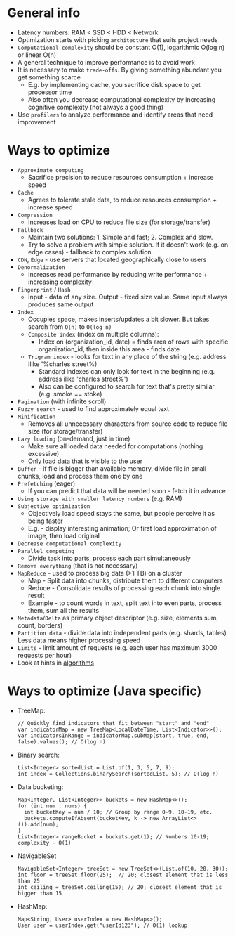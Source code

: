 # General info
* Latency numbers: RAM < SSD < HDD < Network
* Optimization starts with picking `architecture` that suits project needs
* `Computational complexity` should be constant O(1), logarithmic O(log n) or linear O(n)
* A general technique to improve performance is to avoid work
* It is necessary to make `trade-offs`. By giving something abundant you get something scarce
    * E.g. by implementing cache, you sacrifice disk space to get processor time
    * Also often you decrease computational complexity by increasing cognitive complexity (not always a good thing)
* Use `profilers` to analyze performance and identify areas that need improvement

# Ways to optimize
* `Approximate computing`
    * Sacrifice precision to reduce resources consumption + increase speed
* `Cache`
    * Agrees to tolerate stale data, to reduce resources consumption + increase speed
* `Compression`
    * Increases load on CPU to reduce file size (for storage/transfer)
* `Fallback`
    * Maintain two solutions: 1. Simple and fast; 2. Complex and slow.
    * Try to solve a problem with simple solution. If it doesn't work (e.g. on edge cases) - fallback to complex solution.
* `CDN`, `Edge` - use servers that located geographically close to users
* `Denormalization`
    * Increases read performance by reducing write performance + increasing complexity
* `Fingerprint` / `Hash`
    * Input - data of any size. Output - fixed size value. Same input always produces same output
* `Index`
    * Occupies space, makes inserts/updates a bit slower. But takes search from `O(n)` to `O(log n)`
    * `Composite index` (index on multiple columns):
        * Index on (organization_id, date) = finds area of rows with specific organization_id, then inside this area - finds date
    * `Trigram index` - looks for text in any place of the string (e.g. address ilike '%charles street%)
        * Standard indexes can only look for text in the beginning (e.g. address ilike 'charles street%')
        * Also can be configured to search for text that's pretty similar (e.g. smoke == stoke)
* `Pagination` (with infinite scroll)
* `Fuzzy search` - used to find approximately equal text
* `Minification`
    * Removes all unnecessary characters from source code to reduce file size (for storage/transfer)
* `Lazy loading` (on-demand, just in time)
    * Make sure all loaded data needed for computations (nothing excessive)
    * Only load data that is visible to the user
* `Buffer` - if file is bigger than available memory, divide file in small chunks, load and process them one by one
* `Prefetching` (eager)
    * If you can predict that data will be needed soon - fetch it in advance 
* `Using storage with smaller latency numbers` (e.g. RAM)
* `Subjective optimization`
    * Objectively load speed stays the same, but people perceive it as being faster
    * E.g. - display interesting animation; Or first load approximation of image, then load original
* `Decrease computational complexity`
* `Parallel computing`
    * Divide task into parts, process each part simultaneously
* `Remove everything` (that is not necessary)
* `MapReduce` - used to process big data (>1 TB) on a cluster
    * Map - Split data into chunks, distribute them to different computers
    * Reduce - Consolidate results of processing each chunk into single result
    * Example - to count words in text, split text into even parts, process them, sum all the results
* `Metadata`/`Delta` as primary object descriptor (e.g. size, elements sum, count, borders)
* `Partition data` - divide data into independent parts (e.g. shards, tables) Less data means higher processing speed
* `Limits` - limit amount of requests (e.g. each user has maximum 3000 requests per hour)
* Look at hints in [algorithms](computer-science/algorithms.md)


# Ways to optimize (Java specific)
* TreeMap:
  ```
  // Quickly find indicators that fit between "start" and "end"
  var indicatorMap = new TreeMap<LocalDateTime, List<Indicator>>();
  var indicatorsInRange = indicatorMap.subMap(start, true, end, false).values(); // O(log n)
  ```
* Binary search:
  ```
  List<Integer> sortedList = List.of(1, 3, 5, 7, 9);
  int index = Collections.binarySearch(sortedList, 5); // O(log n)
  ```

* Data bucketing:
  ```
  Map<Integer, List<Integer>> buckets = new HashMap<>();
  for (int num : nums) {
    int bucketKey = num / 10; // Group by range 0-9, 10-19, etc.
    buckets.computeIfAbsent(bucketKey, k -> new ArrayList<>()).add(num);
  }
  List<Integer> rangeBucket = buckets.get(1); // Numbers 10-19; complexity - O(1)
  ```
* NavigableSet
  ```
  NavigableSet<Integer> treeSet = new TreeSet<>(List.of(10, 20, 30));
  int floor = treeSet.floor(25);  // 20; closest element that is less than 25
  int ceiling = treeSet.ceiling(15); // 20; closest element that is bigger than 15
  ```
* HashMap:
  ```
  Map<String, User> userIndex = new HashMap<>();
  User user = userIndex.get("userId123"); // O(1) lookup
  ```
